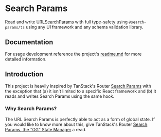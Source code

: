 # Search Params

Read and write [URLSearchParams](https://developer.mozilla.org/en-US/docs/Web/API/URLSearchParams) with full type-safety using `@search-params/ts` using any UI framework and any schema validation library.

## Documentation

For usage development reference the project's [readme.md](../../readme.md) for more detailed information.

## Introduction

This project is heavily inspired by TanStack's Router [Search Params](https://tanstack.com/router/v1/docs/guide/search-params) with the exception that (a) it isn't limited to a specific React framework and (b) it reads and writes Search Params using the same hook.

### Why Search Params?

The URL Search Params is perfectly able to act as a form of global state. If you would like to know more about this, give TanStack's Router [Search Params, the "OG" State Manager](https://tanstack.com/router/v1/docs/guide/search-params#search-params-the-og-state-manager) a read.